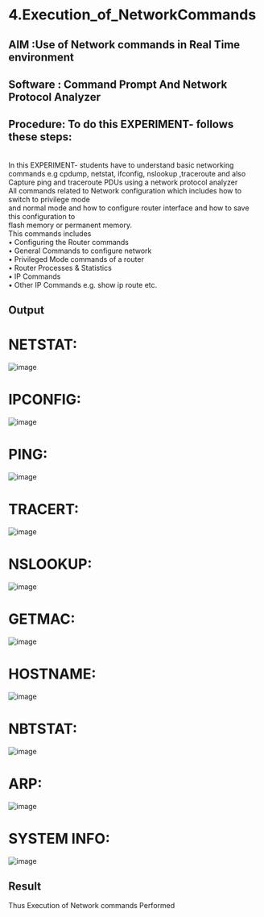 # 4.Execution_of_NetworkCommands
## AIM :Use of Network commands in Real Time environment
## Software : Command Prompt And Network Protocol Analyzer
## Procedure: To do this EXPERIMENT- follows these steps:
<BR>
In this EXPERIMENT- students have to understand basic networking commands e.g cpdump, netstat, ifconfig, nslookup ,traceroute and also Capture ping and traceroute PDUs using a network protocol analyzer 
<BR>
All commands related to Network configuration which includes how to switch to privilege mode
<BR>
and normal mode and how to configure router interface and how to save this configuration to
<BR>
flash memory or permanent memory.
<BR>
This commands includes
<BR>
• Configuring the Router commands
<BR>
• General Commands to configure network
<BR>
• Privileged Mode commands of a router 
<BR>
• Router Processes & Statistics
<BR>
• IP Commands
<BR>
• Other IP Commands e.g. show ip route etc.
<BR>

## Output
# NETSTAT:
![image](https://github.com/user-attachments/assets/8e4af490-c0df-45fc-a01b-7dbe38ce6e86)

# IPCONFIG:
![image](https://github.com/user-attachments/assets/2337a45e-4111-48df-891e-fc4bd3af3778)

# PING:
![image](https://github.com/user-attachments/assets/2fe21f48-e482-42fb-8484-06d2c6499375)

# TRACERT:
![image](https://github.com/user-attachments/assets/645189fa-0ec6-4935-ba93-e2bae077f910)

# NSLOOKUP:
![image](https://github.com/user-attachments/assets/b5fdb0fc-e093-41f4-833f-801af3312863)

# GETMAC:
![image](https://github.com/user-attachments/assets/6c4f3c3d-2725-47ae-9eb8-92d575d4e206)

# HOSTNAME:
![image](https://github.com/user-attachments/assets/8aa01d8a-3ba7-4d06-b58c-6ee8abe9fbf9)

# NBTSTAT:
![image](https://github.com/user-attachments/assets/702f3994-8a10-4116-a054-a6b0477e9971)

# ARP:
![image](https://github.com/user-attachments/assets/7cb80bc2-6d29-4062-8b0e-a89f6e80ee36)

# SYSTEM INFO:
![image](https://github.com/user-attachments/assets/802e933e-6386-4153-85b6-b66e5c4c2265)


## Result
Thus Execution of Network commands Performed 
